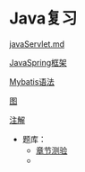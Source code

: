 # Java复习

[javaServlet.md](javaWeb.md)

[JavaSpring框架](JavaSpring框架.md)

[Mybatis语法](Mybatis语法.md)

[图](图.md)

[注解](注解.md)

- 题库：
  - [章节测验](章节测验.md)
  - 

